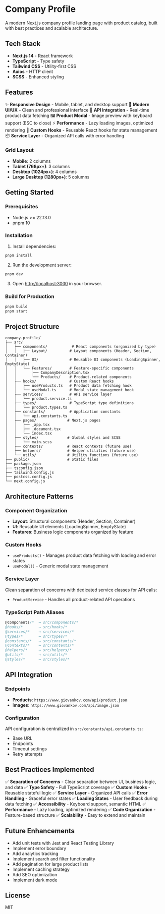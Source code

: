 # Company Profile

A modern Next.js company profile landing page with product catalog, built with best practices and scalable architecture.

## Tech Stack

- **Next.js 14** - React framework
- **TypeScript** - Type safety
- **Tailwind CSS** - Utility-first CSS
- **Axios** - HTTP client
- **SCSS** - Enhanced styling

## Features

✨ **Responsive Design** - Mobile, tablet, and desktop support
🎨 **Modern UI/UX** - Clean and professional interface
🔄 **API Integration** - Real-time product data fetching
🖼️ **Product Modal** - Image preview with keyboard support (ESC to close)
⚡ **Performance** - Lazy loading images, optimized rendering
🎯 **Custom Hooks** - Reusable React hooks for state management
📦 **Service Layer** - Organized API calls with error handling

### Grid Layout

- **Mobile**: 2 columns
- **Tablet (768px+)**: 3 columns
- **Desktop (1024px+)**: 4 columns
- **Large Desktop (1280px+)**: 5 columns

## Getting Started

### Prerequisites

- Node.js >= 22.13.0
- pnpm 10

### Installation

1. Install dependencies:

```bash
pnpm install
```

2. Run the development server:

```bash
pnpm dev
```

3. Open [http://localhost:3000](http://localhost:3000) in your browser.

### Build for Production

```bash
pnpm build
pnpm start
```

## Project Structure

```
company-profile/
├── src/
│   ├── components/           # React components (organized by type)
│   │   ├── Layout/          # Layout components (Header, Section, Container)
│   │   ├── UI/              # Reusable UI components (LoadingSpinner, EmptyState)
│   │   └── Features/        # Feature-specific components
│   │       ├── CompanyDescription.tsx
│   │       └── Products/    # Product-related components
│   ├── hooks/               # Custom React hooks
│   │   ├── useProducts.ts   # Product data fetching hook
│   │   └── useModal.ts      # Modal state management hook
│   ├── services/            # API service layer
│   │   └── product.service.ts
│   ├── types/               # TypeScript type definitions
│   │   └── product.types.ts
│   ├── constants/           # Application constants
│   │   └── api.constants.ts
│   ├── pages/              # Next.js pages
│   │   ├── _app.tsx
│   │   ├── _document.tsx
│   │   └── index.tsx
│   ├── styles/             # Global styles and SCSS
│   │   └── main.scss
│   ├── contexts/           # React contexts (future use)
│   ├── helpers/            # Helper utilities (future use)
│   └── utils/              # Utility functions (future use)
├── public/                 # Static files
├── package.json
├── tsconfig.json
├── tailwind.config.js
├── postcss.config.js
└── next.config.js
```

## Architecture Patterns

### Component Organization

- **Layout**: Structural components (Header, Section, Container)
- **UI**: Reusable UI elements (LoadingSpinner, EmptyState)
- **Features**: Business logic components organized by feature

### Custom Hooks

- `useProducts()` - Manages product data fetching with loading and error states
- `useModal()` - Generic modal state management

### Service Layer

Clean separation of concerns with dedicated service classes for API calls:
- `ProductService` - Handles all product-related API operations

### TypeScript Path Aliases

```typescript
@components/*  → src/components/*
@hooks/*       → src/hooks/*
@services/*    → src/services/*
@types/*       → src/types/*
@constants/*   → src/constants/*
@contexts/*    → src/contexts/*
@helpers/*     → src/helpers/*
@utils/*       → src/utils/*
@styles/*      → src/styles/*
```

## API Integration

### Endpoints

- **Products**: `https://www.giovankov.com/api/product.json`
- **Images**: `https://www.giovankov.com/api/image.json`

### Configuration

API configuration is centralized in `src/constants/api.constants.ts`:
- Base URL
- Endpoints
- Timeout settings
- Retry attempts

## Best Practices Implemented

✅ **Separation of Concerns** - Clear separation between UI, business logic, and data
✅ **Type Safety** - Full TypeScript coverage
✅ **Custom Hooks** - Reusable stateful logic
✅ **Service Layer** - Organized API calls
✅ **Error Handling** - Graceful error states
✅ **Loading States** - User feedback during data fetching
✅ **Accessibility** - Keyboard support, semantic HTML
✅ **Performance** - Lazy loading, optimized rendering
✅ **Code Organization** - Feature-based structure
✅ **Scalability** - Easy to extend and maintain

## Future Enhancements

- Add unit tests with Jest and React Testing Library
- Implement error boundary
- Add analytics tracking
- Implement search and filter functionality
- Add pagination for large product lists
- Implement caching strategy
- Add SEO optimization
- Implement dark mode

## License

MIT
